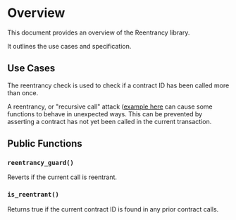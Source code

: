 # Overview

This document provides an overview of the Reentrancy library.

It outlines the use cases and specification.

## Use Cases

The reentrancy check is used to check if a contract ID has been called more than
once.

A reentrancy, or "recursive call" attack
([example here](https://swcregistry.io/docs/SWC-107) can cause some functions to
behave in unexpected ways. This can be prevented by asserting a contract has not
yet been called in the current transaction.

## Public Functions

### `reentrancy_guard()`

Reverts if the current call is reentrant.

### `is_reentrant()`

Returns true if the current contract ID is found in any prior contract calls.
